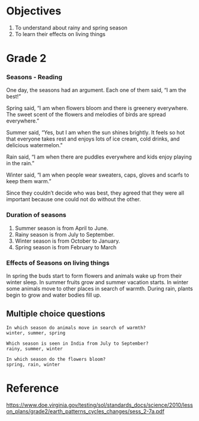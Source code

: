 # Objectives

1. To understand about rainy and spring season
2. To learn their effects on living things
 
# Grade 2 
### Seasons - Reading
One day, the seasons had an argument. Each one of them said, “I am the best!”

Spring said, “I am when flowers bloom and there is greenery everywhere. The sweet scent of the flowers and melodies of birds are spread everywhere.”

Summer said, “Yes, but I am when the sun shines brightly. It feels so hot that everyone takes rest and enjoys lots of ice cream, cold drinks, and delicious watermelon."

Rain said, “I am when there are puddles everywhere and kids enjoy playing in the rain.”

Winter said, “I am when people wear sweaters, caps, gloves and scarfs to keep them warm.”

Since they couldn’t decide who was best, they agreed that they were all important because one could not do without the other.
### Duration of seasons
1. Summer season is from April to June. 
2. Rainy season is from July to September. 
3. Winter season is from October to January. 
4. Spring season is from February to March

### Effects of Seasons on living things
In spring the buds start to form flowers and animals wake up from their winter sleep. 
In summer fruits grow and summer vacation starts.
In winter some animals move to other places in search of warmth.
During rain, plants begin to grow and water bodies fill up.

## Multiple choice questions
```
In which season do animals move in search of warmth?
winter, summer, spring

Which season is seen in India from July to September?
rainy, summer, winter

In which season do the flowers bloom?
spring, rain, winter
```
# Reference
https://www.doe.virginia.gov/testing/sol/standards_docs/science/2010/lesson_plans/grade2/earth_patterns_cycles_changes/sess_2-7a.pdf








